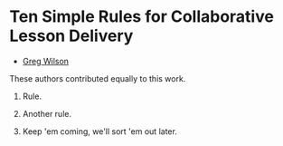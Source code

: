# Ten Simple Rules for Collaborative Lesson Delivery

- [Greg Wilson](http://third-bit.com)

These authors contributed equally to this work.

1. Rule.

1. Another rule.

1. Keep 'em coming, we'll sort 'em out later.
